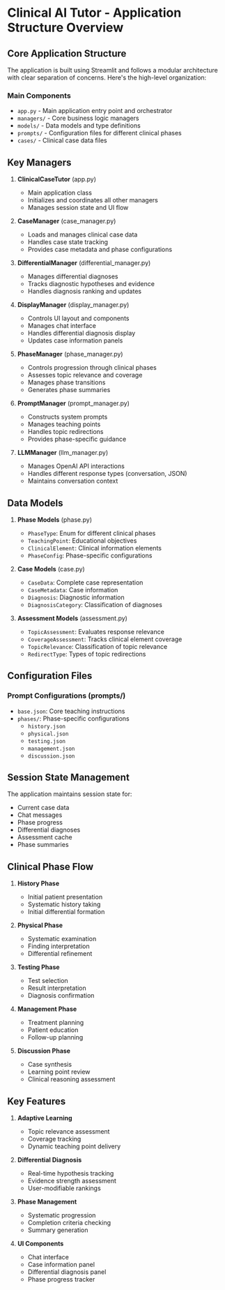 # Clinical AI Tutor - Application Structure Overview

## Core Application Structure

The application is built using Streamlit and follows a modular architecture with clear separation of concerns. Here's the high-level organization:

### Main Components

- `app.py` - Main application entry point and orchestrator
- `managers/` - Core business logic managers
- `models/` - Data models and type definitions
- `prompts/` - Configuration files for different clinical phases
- `cases/` - Clinical case data files

## Key Managers

1. **ClinicalCaseTutor** (app.py)
   - Main application class
   - Initializes and coordinates all other managers
   - Manages session state and UI flow

2. **CaseManager** (case_manager.py)
   - Loads and manages clinical case data
   - Handles case state tracking
   - Provides case metadata and phase configurations

3. **DifferentialManager** (differential_manager.py)
   - Manages differential diagnoses
   - Tracks diagnostic hypotheses and evidence
   - Handles diagnosis ranking and updates

4. **DisplayManager** (display_manager.py)
   - Controls UI layout and components
   - Manages chat interface
   - Handles differential diagnosis display
   - Updates case information panels

5. **PhaseManager** (phase_manager.py)
   - Controls progression through clinical phases
   - Assesses topic relevance and coverage
   - Manages phase transitions
   - Generates phase summaries

6. **PromptManager** (prompt_manager.py)
   - Constructs system prompts
   - Manages teaching points
   - Handles topic redirections
   - Provides phase-specific guidance

7. **LLMManager** (llm_manager.py)
   - Manages OpenAI API interactions
   - Handles different response types (conversation, JSON)
   - Maintains conversation context

## Data Models

1. **Phase Models** (phase.py)
   - `PhaseType`: Enum for different clinical phases
   - `TeachingPoint`: Educational objectives
   - `ClinicalElement`: Clinical information elements
   - `PhaseConfig`: Phase-specific configurations

2. **Case Models** (case.py)
   - `CaseData`: Complete case representation
   - `CaseMetadata`: Case information
   - `Diagnosis`: Diagnostic information
   - `DiagnosisCategory`: Classification of diagnoses

3. **Assessment Models** (assessment.py)
   - `TopicAssessment`: Evaluates response relevance
   - `CoverageAssessment`: Tracks clinical element coverage
   - `TopicRelevance`: Classification of topic relevance
   - `RedirectType`: Types of topic redirections

## Configuration Files

### Prompt Configurations (prompts/)
- `base.json`: Core teaching instructions
- `phases/`: Phase-specific configurations
  - `history.json`
  - `physical.json`
  - `testing.json`
  - `management.json`
  - `discussion.json`

## Session State Management

The application maintains session state for:
- Current case data
- Chat messages
- Phase progress
- Differential diagnoses
- Assessment cache
- Phase summaries

## Clinical Phase Flow

1. **History Phase**
   - Initial patient presentation
   - Systematic history taking
   - Initial differential formation

2. **Physical Phase**
   - Systematic examination
   - Finding interpretation
   - Differential refinement

3. **Testing Phase**
   - Test selection
   - Result interpretation
   - Diagnosis confirmation

4. **Management Phase**
   - Treatment planning
   - Patient education
   - Follow-up planning

5. **Discussion Phase**
   - Case synthesis
   - Learning point review
   - Clinical reasoning assessment

## Key Features

1. **Adaptive Learning**
   - Topic relevance assessment
   - Coverage tracking
   - Dynamic teaching point delivery

2. **Differential Diagnosis**
   - Real-time hypothesis tracking
   - Evidence strength assessment
   - User-modifiable rankings

3. **Phase Management**
   - Systematic progression
   - Completion criteria checking
   - Summary generation

4. **UI Components**
   - Chat interface
   - Case information panel
   - Differential diagnosis panel
   - Phase progress tracker
